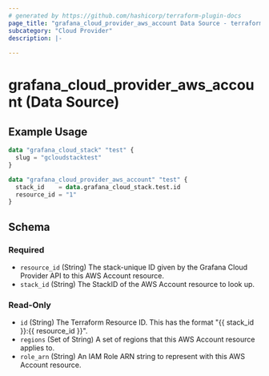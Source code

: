 ```yaml
---
# generated by https://github.com/hashicorp/terraform-plugin-docs
page_title: "grafana_cloud_provider_aws_account Data Source - terraform-provider-grafana"
subcategory: "Cloud Provider"
description: |-
  
---
```


# grafana_cloud_provider_aws_account (Data Source)



## Example Usage

```terraform
data "grafana_cloud_stack" "test" {
  slug = "gcloudstacktest"
}

data "grafana_cloud_provider_aws_account" "test" {
  stack_id    = data.grafana_cloud_stack.test.id
  resource_id = "1"
}
```

<!-- schema generated by tfplugindocs -->
## Schema

### Required

- `resource_id` (String) The stack-unique ID given by the Grafana Cloud Provider API to this AWS Account resource.
- `stack_id` (String) The StackID of the AWS Account resource to look up.

### Read-Only

- `id` (String) The Terraform Resource ID. This has the format "{{ stack_id }}:{{ resource_id }}".
- `regions` (Set of String) A set of regions that this AWS Account resource applies to.
- `role_arn` (String) An IAM Role ARN string to represent with this AWS Account resource.
